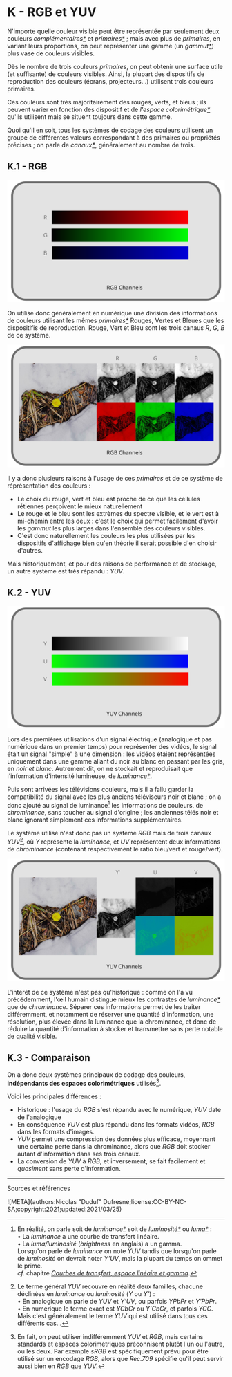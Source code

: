 # K - RGB et YUV

N'importe quelle couleur visible peut être représentée par seulement deux couleurs *complémentaires[\*](ZZ-vocabulaire.md)* et *primaires[\*](ZZ-vocabulaire.md)* ; mais avec plus de *primaires*, en variant leurs proportions, on peut représenter une gamme (un *gammut[\*](ZZ-vocabulaire.md)*) plus vase de couleurs visibles.

Dès le nombre de trois couleurs *primaires*, on peut obtenir une surface utile (et suffisante) de couleurs visibles. Ainsi, la plupart des dispositifs de reproduction des couleurs (écrans, projecteurs...) utilisent trois couleurs primaires.

Ces couleurs sont très majoritairement des rouges, verts, et bleus ; ils peuvent varier en fonction des dispositif et de *l'espace colorimétrique[\*](ZZ-vocabulaire.md)* qu'ils utilisent mais se situent toujours dans cette gamme.

Quoi qu'il en soit, tous les systèmes de codage des couleurs utilisent un groupe de différentes valeurs correspondant à des primaires ou propriétés précises ; on parle de *canaux[\*](ZZ-vocabulaire.md)*, généralement au nombre de trois.

## K.1 - RGB

*![RGB](img/rgb-schema.svg)*

On utilise donc généralement en numérique une division des informations de couleurs utilisant les mêmes *primaires[\*](ZZ-vocabulaire.md)* Rouges, Vertes et Bleues que les dispositifis de reproduction. Rouge, Vert et Bleu sont les trois canaus *R*, *G*, *B* de ce système.

*![Décomposition d'une image en ses trois canaux RGB](img/rgb.svg)*

Il y a donc plusieurs raisons à l'usage de ces *primaires* et de ce système de réprésentation des couleurs :

- Le choix du rouge, vert et bleu est proche de ce que les cellules rétiennes perçoivent le mieux naturellement
- Le rouge et le bleu sont les extrèmes du spectre visible, et le vert est à mi-chemin entre les deux : c'est le choix qui permet facilement d'avoir les *gammut* les plus larges dans l'ensemble des couleurs visibles.
- C'est donc naturellement les couleurs les plus utilisées par les dispositifs d'affichage bien qu'en théorie il serait possible d'en choisir d'autres.

Mais historiquement, et pour des raisons de performance et de stockage, un autre système est très répandu : *YUV*.

## K.2 - YUV

*![YV](img/yuv-schema.svg)*

Lors des premières utilisations d'un signal électrique (analogique et pas numérique dans un premier temps) pour représenter des vidéos, le signal était un signal "simple" à une dimension : les vidéos étaient représentées uniquement dans une gamme allant du noir au blanc en passant par les gris, en *noir et blanc*. Autrement dit, on ne stockait et reproduisait que l'information d'intensité lumineuse, de *luminance[\*](ZZ-vocabulaire.md)*.

Puis sont arrivées les télévisions couleurs, mais il a fallu garder la compatibilité du signal avec les plus anciens téléviseurs noir et blanc ; on a donc ajouté au signal de luminance[^1] les informations de couleurs, de *chrominance*, sans toucher au signal d'origine ; les anciennes télés noir et blanc ignorant simplement ces informations supplémentaires.

Le système utilisé n'est donc pas un système *RGB* mais de trois canaux *YUV*[^2], où *Y* représente la *luminance*, et *UV* représentent deux informations de *chrominance* (contenant respectivement le ratio bleu/vert et rouge/vert).

*![Décomposition d'une image en ses trois canaux YUV](img/yuv.svg)*

L'intérêt de ce système n'est pas qu'historique : comme on l'a vu précédemment, l'œil humain distingue mieux les contrastes de *luminance[\*](ZZ-vocabulaire.md)* que de *chrominance*. Séparer ces informations permet de les traiter différemment, et notamment de réserver une quantité d'information, une résolution, plus élevée dans la luminance que la chrominance, et donc de réduire la quantité d'information à stocker et transmettre sans perte notable de qualité visible.

## K.3 - Comparaison

On a donc deux systèmes principaux de codage des couleurs, **indépendants des espaces colorimétriques** utilisés[^3].

Voici les principales différences :

- Historique : l'usage du *RGB* s'est répandu avec le numérique, *YUV* date de l'analogique
- En conséquence *YUV* est plus répandu dans les formats vidéos, *RGB* dans les formats d'images.
- *YUV* permet une compression des données plus efficace, moyennant une certaine perte dans la chrominance, alors que *RGB* doit stocker autant d'information dans ses trois canaux.
- La conversion de *YUV* à *RGB*, et inversement, se fait facilement et *quasiment* sans perte d'information.

----
Sources et références

[^1]:
    En réalité, on parle soit de *luminance[\*](ZZ-vocabulaire.md)* soit de *luminosité[\*](ZZ-vocabulaire.md)* ou *luma[\*](ZZ-vocabulaire.md)* :  
    • La *luminance* a une courbe de transfert linéaire.  
    • La *luma/luminosité* (*brightness* en anglais) a un gamma.  
    Lorsqu'on parle de *luminance* on note *YUV* tandis que lorsqu'on parle de *luminosité* on devrait noter *Y'UV*, mais la plupart du temps on ommet le prime.  
    *cf.* chapitre *[Courbes de transfert, espace linéaire et gamma](O-transfert.md)*.
[^2]:
    Le terme général *YUV* recouvre en réalité deux familles, chacune déclinées en *luminance* ou *luminosité* (*Y* ou *Y'*) :  
    • En analogique on parle de *YUV* et *Y'UV*, ou parfois *YPbPr* et *Y'PbPr*.  
    • En numérique le terme exact est *YCbCr* ou *Y'CbCr*, et parfois *YCC*.  
    Mais c'est généralement le terme *YUV* qui est utilisé dans tous ces différents cas...
[^3]:
    En fait, on peut utiliser indifféremment *YUV* et *RGB*, mais certains standards et espaces colorimétriques préconnisent plutôt l'un ou l'autre, ou les deux. Par exemple *sRGB* est spécifiquement prévu pour être utilisé sur un encodage *RGB*, alors que *Rec.709* spécifie qu'il peut servir aussi bien en *RGB* que *YUV*.

![META](authors:Nicolas "Duduf" Dufresne;license:CC-BY-NC-SA;copyright:2021;updated:2021/03/25)
